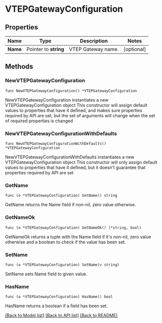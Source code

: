# VTEPGatewayConfiguration

## Properties

Name | Type | Description | Notes
------------ | ------------- | ------------- | -------------
**Name** | Pointer to **string** | VTEP Gateway name. | [optional] 

## Methods

### NewVTEPGatewayConfiguration

`func NewVTEPGatewayConfiguration() *VTEPGatewayConfiguration`

NewVTEPGatewayConfiguration instantiates a new VTEPGatewayConfiguration object
This constructor will assign default values to properties that have it defined,
and makes sure properties required by API are set, but the set of arguments
will change when the set of required properties is changed

### NewVTEPGatewayConfigurationWithDefaults

`func NewVTEPGatewayConfigurationWithDefaults() *VTEPGatewayConfiguration`

NewVTEPGatewayConfigurationWithDefaults instantiates a new VTEPGatewayConfiguration object
This constructor will only assign default values to properties that have it defined,
but it doesn't guarantee that properties required by API are set

### GetName

`func (o *VTEPGatewayConfiguration) GetName() string`

GetName returns the Name field if non-nil, zero value otherwise.

### GetNameOk

`func (o *VTEPGatewayConfiguration) GetNameOk() (*string, bool)`

GetNameOk returns a tuple with the Name field if it's non-nil, zero value otherwise
and a boolean to check if the value has been set.

### SetName

`func (o *VTEPGatewayConfiguration) SetName(v string)`

SetName sets Name field to given value.

### HasName

`func (o *VTEPGatewayConfiguration) HasName() bool`

HasName returns a boolean if a field has been set.


[[Back to Model list]](../README.md#documentation-for-models) [[Back to API list]](../README.md#documentation-for-api-endpoints) [[Back to README]](../README.md)


